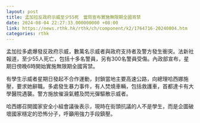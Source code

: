 ```yaml
---
layout: post
title: 孟加拉反政府示威至少55死　當局宣布實施無限期全國宵禁
date: 2024-08-04 22:27:33.000000000 +08:00
link: https://news.rthk.hk/rthk/ch/component/k2/1764716-20240804.htm
categories: rthk
---
```


孟加拉多處爆發反政府示威，數萬名示威者與政府支持者及警方發生衝突。法新社報道，至少55人死亡，包括十多名警員，另有300名警員受傷。內政部宣布，星期日傍晚6時開始實施無限期全國宵禁。

有學生示威者星期日發起不合作運動，封鎖當地主要高速公路，向總理哈西娜施壓，要求她辭職。多處發生暴力事件，有人焚燒車輛，包括救護車，首都達卡有大學醫院遇襲。警方施放催淚氣體及閃光彈驅散示威者。

哈西娜召開國家安全小組會議後表示，現時在街頭抗議的人不是學生，而是企圖破壞國家穩定的恐怖分子，呼籲用強力手段鎮壓。
